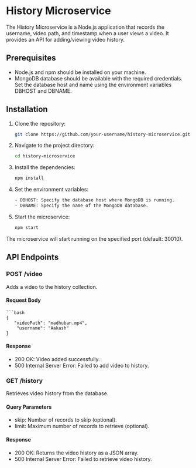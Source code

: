 # History Microservice

The History Microservice is a Node.js application that records the username, video path, and timestamp when a user views a video. It provides an API for adding/viewing video history.

## Prerequisites

- Node.js and npm should be installed on your machine.
- MongoDB database should be available with the required credentials. Set the database host and name using the environment variables DBHOST and DBNAME.

## Installation

1. Clone the repository:

   ```bash
   git clone https://github.com/your-username/history-microservice.git

2. Navigate to the project directory:

   ```bash
   cd history-microservice
   
3. Install the dependencies:
   ```bash
   npm install

4. Set the environment variables:
   ```bash
   - DBHOST: Specify the database host where MongoDB is running.
   - DBNAME: Specify the name of the MongoDB database.

5. Start the microservice:

   ```bash
   npm start

  The microservice will start running on the specified port (default: 30010).

## API Endpoints

### POST /video

Adds a video to the history collection.

#### Request Body

    ```bash
    {
       "videoPath": "madhuban.mp4",
        "username": "Aakash"
    }

#### Response

- 200 OK: Video added successfully.
- 500 Internal Server Error: Failed to add video to history.

### GET /history

Retrieves video history from the database.

#### Query Parameters

- skip: Number of records to skip (optional).
- limit: Maximum number of records to retrieve (optional).

#### Response

- 200 OK: Returns the video history as a JSON array.
- 500 Internal Server Error: Failed to retrieve video history.
